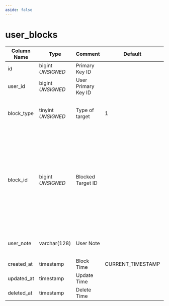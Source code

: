 ```yaml
---
aside: false
---
```


# user_blocks

| Column Name | Type | Comment | Default | Null | Remark |
| --- | --- | --- | --- | --- | --- |
| id | bigint *UNSIGNED* | Primary Key ID |  | NO | Auto Increment |
| user_id | bigint *UNSIGNED* | User Primary Key ID |  | NO | Related field [users->id](users.md) |
| block_type | tinyint *UNSIGNED* | Type of target | 1 | NO | 1.User / 2.Group / 3.Hashtag / 4.Post / 5.Comment |
| block_id | bigint *UNSIGNED* | Blocked Target ID |  | NO | 1.Related field `users->id`<br>2.Related field `groups->id`<br>3.Related field `hashtags->id`<br>4.Related field `posts->id`<br>5.Related field `comments->id` |
| user_note | varchar(128) | User Note |  | YES | Note on the followed object by the user |
| created_at | timestamp | Block Time | CURRENT_TIMESTAMP | NO |  |
| updated_at | timestamp | Update Time |  | YES |  |
| deleted_at | timestamp | Delete Time |  | YES |  |